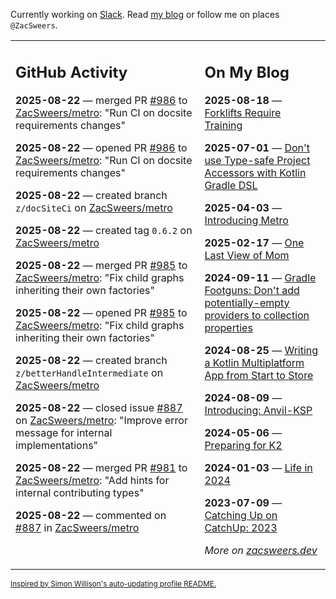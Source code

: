 Currently working on [Slack](https://slack.com/). Read [my blog](https://zacsweers.dev/) or follow me on places `@ZacSweers`.

<table><tr><td valign="top" width="60%">

## GitHub Activity
<!-- githubActivity starts -->
**2025-08-22** — merged PR [#986](https://github.com/ZacSweers/metro/pull/986) to [ZacSweers/metro](https://github.com/ZacSweers/metro): "Run CI on docsite requirements changes"

**2025-08-22** — opened PR [#986](https://github.com/ZacSweers/metro/pull/986) to [ZacSweers/metro](https://github.com/ZacSweers/metro): "Run CI on docsite requirements changes"

**2025-08-22** — created branch `z/docSiteCi` on [ZacSweers/metro](https://github.com/ZacSweers/metro)

**2025-08-22** — created tag `0.6.2` on [ZacSweers/metro](https://github.com/ZacSweers/metro)

**2025-08-22** — merged PR [#985](https://github.com/ZacSweers/metro/pull/985) to [ZacSweers/metro](https://github.com/ZacSweers/metro): "Fix child graphs inheriting their own factories"

**2025-08-22** — opened PR [#985](https://github.com/ZacSweers/metro/pull/985) to [ZacSweers/metro](https://github.com/ZacSweers/metro): "Fix child graphs inheriting their own factories"

**2025-08-22** — created branch `z/betterHandleIntermediate` on [ZacSweers/metro](https://github.com/ZacSweers/metro)

**2025-08-22** — closed issue [#887](https://github.com/ZacSweers/metro/issues/887) on [ZacSweers/metro](https://github.com/ZacSweers/metro): "Improve error message for internal implementations"

**2025-08-22** — merged PR [#981](https://github.com/ZacSweers/metro/pull/981) to [ZacSweers/metro](https://github.com/ZacSweers/metro): "Add hints for internal contributing types"

**2025-08-22** — commented on [#887](https://github.com/ZacSweers/metro/issues/887#issuecomment-3213374138) in [ZacSweers/metro](https://github.com/ZacSweers/metro)
<!-- githubActivity ends -->
</td><td valign="top" width="40%">

## On My Blog
<!-- blog starts -->
**2025-08-18** — [Forklifts Require Training](https://www.zacsweers.dev/forklifts-require-training/)

**2025-07-01** — [Don't use Type-safe Project Accessors with Kotlin Gradle DSL](https://www.zacsweers.dev/dont-use-type-safe-project-accessors-with-kotlin-gradle-dsl/)

**2025-04-03** — [Introducing Metro](https://www.zacsweers.dev/introducing-metro/)

**2025-02-17** — [One Last View of Mom](https://www.zacsweers.dev/one-last-view-of-mom/)

**2024-09-11** — [Gradle Footguns: Don't add potentially-empty providers to collection properties](https://www.zacsweers.dev/gradle-footgun-adding-empty-providers-to-collection-properties/)

**2024-08-25** — [Writing a Kotlin Multiplatform App from Start to Store](https://www.zacsweers.dev/writing-a-kotlin-multiplatform-app-from-start-to-store/)

**2024-08-09** — [Introducing: Anvil-KSP](https://www.zacsweers.dev/introducing-anvil-ksp/)

**2024-05-06** — [Preparing for K2](https://www.zacsweers.dev/preparing-for-k2/)

**2024-01-03** — [Life in 2024](https://www.zacsweers.dev/life-in-2024/)

**2023-07-09** — [Catching Up on CatchUp: 2023](https://www.zacsweers.dev/catching-up-on-catchup-2023/)
<!-- blog ends -->
_More on [zacsweers.dev](https://zacsweers.dev/)_
</td></tr></table>

<sub><a href="https://simonwillison.net/2020/Jul/10/self-updating-profile-readme/">Inspired by Simon Willison's auto-updating profile README.</a></sub>